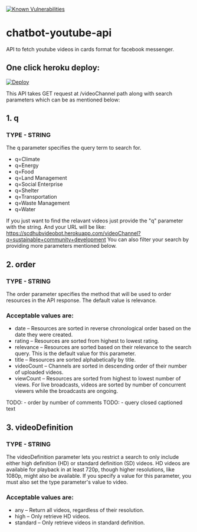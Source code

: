 [![Known Vulnerabilities](https://snyk.io/test/github/prackky/chatbot-youtube-api/badge.svg)](https://snyk.io/test/github/prackky/chatbot-youtube-api)
# chatbot-youtube-api
API to fetch youtube videos in cards format for facebook messenger.

## One click heroku deploy:
[![Deploy](https://www.herokucdn.com/deploy/button.svg)](https://heroku.com/deploy)

This API takes GET request at /videoChannel path along with search parameters which can be as mentioned below:

## 1. q
### TYPE - STRING
The q parameter specifies the query term to search for.
- q=Climate
- q=Energy
- q=Food
- q=Land Management
- q=Social Enterprise
- q=Shelter
- q=Transportation
- q=Waste Management
- q=Water
        
If you just want to find the relavant videos just provide the "q" parameter with the string. And your URL will be like:
https://scdhubvideobot.herokuapp.com/videoChannel?q=sustainable+community+development
You can also filter your search by providing more parameters mentioned below.
        
## 2. order
### TYPE - STRING
The order parameter specifies the method that will be used to order resources in the API response. The default value is relevance.
### Acceptable values are:
- date – Resources are sorted in reverse chronological order based on the date they were created.
- rating – Resources are sorted from highest to lowest rating.
- relevance – Resources are sorted based on their relevance to the search query. This is the default value for this parameter.
- title – Resources are sorted alphabetically by title.
- videoCount – Channels are sorted in descending order of their number of uploaded videos.
- viewCount – Resources are sorted from highest to lowest number of views. For live broadcasts, videos are sorted by number of concurrent   viewers while the broadcasts are ongoing.

TODO: - order by number of comments
TODO: - query closed captioned text  
  
## 3. videoDefinition
### TYPE - STRING
The videoDefinition parameter lets you restrict a search to only include either high definition (HD) or standard definition (SD) videos. HD videos are available for playback in at least 720p, though higher resolutions, like 1080p, might also be available. If you specify a value for this parameter, you must also set the type parameter's value to video.

### Acceptable values are:
- any – Return all videos, regardless of their resolution.
- high – Only retrieve HD videos.
- standard – Only retrieve videos in standard definition.
